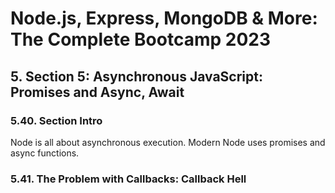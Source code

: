 # Node.js, Express, MongoDB & More: The Complete Bootcamp 2023

## 5. Section 5: Asynchronous JavaScript: Promises and Async, Await

### 5.40. Section Intro

Node is all about asynchronous execution. Modern Node uses promises and async functions.

### 5.41. The Problem with Callbacks: Callback Hell

